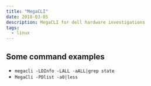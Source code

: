 ```yaml
---
title: "MegaCLI"
date: 2018-03-05
description: MegaCLI for dell hardware investigations
tags:
  - linux
---
```


## Some command examples
- `megacli -LDInfo -LALL -aALL|grep state`
- `MegaCli -PDlist -a0|less`
